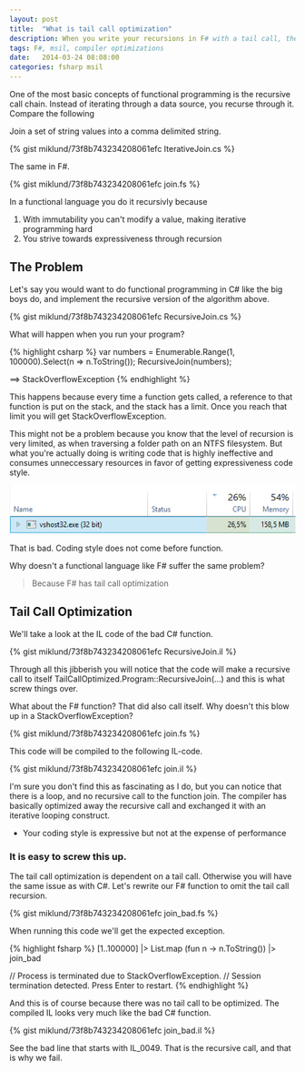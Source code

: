```yaml
---
layout: post
title:  "What is tail call optimization"
description: When you write your recursions in F# with a tail call, the compiler will be able to optimize this into an interative loop, increasing performance and reducing function call nesting.
tags: F#, msil, compiler optimizations
date:   2014-03-24 08:08:00
categories: fsharp msil
---
```


One of the most basic concepts of functional programming is the recursive call chain. Instead of iterating through a data source, you recurse through it. Compare the following

Join a set of string values into a comma delimited string.

{% gist miklund/73f8b743234208061efc IterativeJoin.cs %}

The same in F#.

{% gist miklund/73f8b743234208061efc join.fs %}

In a functional language you do it recursivly because

1. With immutability you can't modify a value, making iterative programming hard
2. You strive towards expressiveness through recursion

The Problem
-----------
Let's say you would want to do functional programming in C# like the big boys do, and implement the recursive version of the algorithm above.

{% gist miklund/73f8b743234208061efc RecursiveJoin.cs %}

What will happen when you run your program?

{% highlight csharp %}
var numbers = Enumerable.Range(1, 100000).Select(n => n.ToString());
RecursiveJoin(numbers);

==> StackOverflowException
{% endhighlight %}

This happens because every time a function gets called, a reference to that function is put on the stack, and the stack has a limit. Once you reach that limit you will get StackOverflowException.

This might not be a problem because you know that the level of recursion is very limited, as when traversing a folder path on an NTFS filesystem. But what you're actually doing is writing code that is highly ineffective and consumes unneccessary resources in favor of getting expressiveness code style.

![Resource consumption of recursive function in C#](/assets/posts/2014-03-24-tail-call-optimization/resources.png)

That is bad. Coding style does not come before function.

Why doesn't a functional language like F# suffer the same problem?
> Because F# has tail call optimization

Tail Call Optimization
----------------------
We'll take a look at the IL code of the bad C# function.

{% gist miklund/73f8b743234208061efc RecursiveJoin.il %}

Through all this jibberish you will notice that the code will make a recursive call to itself TailCallOptimized.Program::RecursiveJoin(...) and this is what screw things over.

What about the F# function? That did also call itself. Why doesn't this blow up in a StackOverflowException?

{% gist miklund/73f8b743234208061efc join.fs %}

This code will be compiled to the following IL-code.

{% gist miklund/73f8b743234208061efc join.il %}

I'm sure you don't find this as fascinating as I do, but you can notice that there is a loop, and no recursive call to the function join. The compiler has basically optimized away the recursive call and exchanged it with an iterative looping construct.

* Your coding style is expressive but not at the expense of performance

### It is easy to screw this up.

The tail call optimization is dependent on a tail call. Otherwise you will have the same issue as with C#. Let's rewrite our F# function to omit the tail call recursion.

{% gist miklund/73f8b743234208061efc join_bad.fs %}

When running this code we'll get the expected exception.

{% highlight fsharp %}
[1..100000] |> List.map (fun n -> n.ToString()) |> join_bad

// Process is terminated due to StackOverflowException.
// Session termination detected. Press Enter to restart.
{% endhighlight %}

And this is of course because there was no tail call to be optimized. The compiled IL looks very much like the bad C# function.

{% gist miklund/73f8b743234208061efc join_bad.il %}

See the bad line that starts with IL_0049. That is the recursive call, and that is why we fail.
